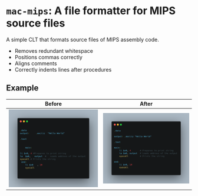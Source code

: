 # `mac-mips`: A file formatter for MIPS source files

A simple CLT that formats source files of MIPS assembly code.

- Removes redundant whitespace
- Positions commas correctly
- Aligns comments
- Correctly indents lines after procedures

## Example

|                 Before                  |                 After                 |
| :-------------------------------------: | :-----------------------------------: |
| ![Before Formatting](docs/before-1.png) | ![After Formatting](docs/after-1.png) |
